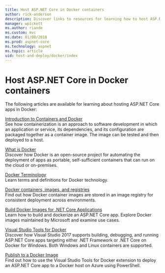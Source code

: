 ```yaml
---
title: Host ASP.NET Core in Docker containers
author: rick-anderson
description: Discover links to resources for learning how to host ASP.NET Core apps in Docker containers.
manager: wpickett
ms.author: riande
ms.custom: mvc
ms.date: 01/08/2018
ms.prod: aspnet-core
ms.technology: aspnet
ms.topic: article
uid: host-and-deploy/docker/index
---
```

# Host ASP.NET Core in Docker containers

The following articles are available for learning about hosting ASP.NET Core apps in Docker:

[Introduction to Containers and Docker](/dotnet/standard/microservices-architecture/container-docker-introduction/index)  
See how containerization is an approach to software development in which an application or service, its dependencies, and its configuration are packaged together as a container image. The image can be tested and then deployed to a host.

[What is Docker](/dotnet/standard/microservices-architecture/container-docker-introduction/docker-defined)  
Discover how Docker is an open-source project for automating the deployment of apps as portable, self-sufficient containers that can run on the cloud or on-premises.

[Docker Terminology](/dotnet/standard/microservices-architecture/container-docker-introduction/docker-terminology)  
Learn terms and definitions for Docker technology.

[Docker containers, images, and registries](/dotnet/standard/microservices-architecture/container-docker-introduction/docker-containers-images-registries)  
Find out how Docker container images are stored in an image registry for consistent deployment across environments.

[Build Docker Images for .NET Core Applications](/dotnet/articles/core/docker/building-net-docker-images)  
Learn how to build and dockerize an ASP.NET Core app. Explore Docker images maintained by Microsoft and examine use cases.

[Visual Studio Tools for Docker](xref:host-and-deploy/docker/visual-studio-tools-for-docker)  
Discover how Visual Studio 2017 supports building, debugging, and running ASP.NET Core apps targeting either .NET Framework or .NET Core on Docker for Windows. Both Windows and Linux containers are supported.

[Publish to a Docker Image](/azure/vs-azure-tools-docker-hosting-web-apps-in-docker)  
Find out how to use the Visual Studio Tools for Docker extension to deploy an ASP.NET Core app to a Docker host on Azure using PowerShell.
